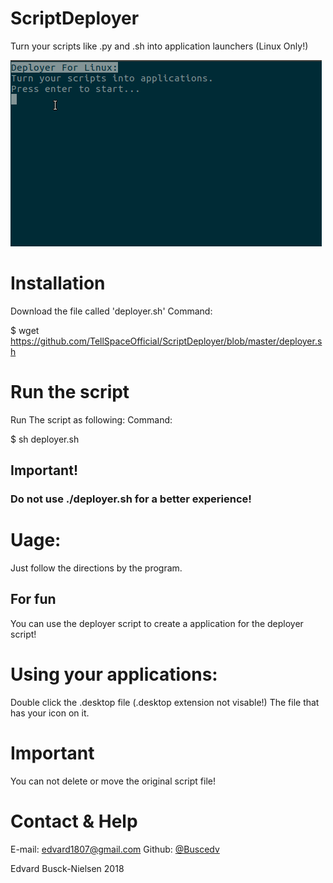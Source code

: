 # ScriptDeployer
Turn your scripts like .py and .sh into application launchers (Linux Only!)

<img src="DeployerTutorial1.gif" title="Deployer Tutorial" />

# Installation

Download the file called 'deployer.sh'
Command:

$ wget https://github.com/TellSpaceOfficial/ScriptDeployer/blob/master/deployer.sh

# Run the script

Run The script as following:
Command:

$ sh deployer.sh

## Important!

### Do not use ./deployer.sh for a better experience!

# Uage:

Just follow the directions by the program.

## For fun

You can use the deployer script to create a application for the deployer script!

# Using your applications:

Double click the .desktop file (.desktop extension not visable!) The file that has your icon on it.

# Important

You can not delete or move the original script file!

# Contact & Help

E-mail: edvard1807@gmail.com
Github: <a href="https://gituhb.com/Buscedv" target="blank"> @Buscedv </a>


Edvard Busck-Nielsen 2018
